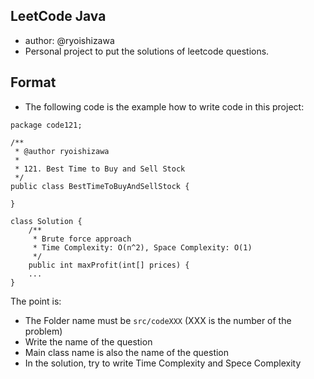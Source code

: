 ## LeetCode Java

* author: @ryoishizawa
* Personal project to put the solutions of leetcode questions.

## Format

* The following code is the example how to write code in this project:

```
package code121;

/**
 * @author ryoishizawa
 * 
 * 121. Best Time to Buy and Sell Stock
 */
public class BestTimeToBuyAndSellStock {

}

class Solution {
    /**
     * Brute force approach
     * Time Complexity: O(n^2), Space Complexity: O(1)
     */
    public int maxProfit(int[] prices) {
    ...
}
```

The point is:
* The Folder name must be `src/codeXXX` (XXX is the number of the problem)
* Write the name of the question
* Main class name is also the name of the question
* In the solution, try to write Time Complexity and Spece Complexity

